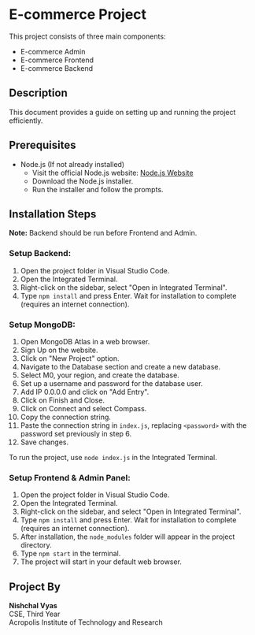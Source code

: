 # E-commerce Project

This project consists of three main components:

- E-commerce Admin
- E-commerce Frontend
- E-commerce Backend

## Description

This document provides a guide on setting up and running the project efficiently.

## Prerequisites

- Node.js (If not already installed)
  - Visit the official Node.js website: [Node.js Website](https://nodejs.org/)
  - Download the Node.js installer.
  - Run the installer and follow the prompts.

## Installation Steps

**Note:** Backend should be run before Frontend and Admin.

### Setup Backend:

1. Open the project folder in Visual Studio Code.
2. Open the Integrated Terminal.
3. Right-click on the sidebar, select "Open in Integrated Terminal".
4. Type `npm install` and press Enter. Wait for installation to complete (requires an internet connection).

### Setup MongoDB:

1. Open MongoDB Atlas in a web browser.
2. Sign Up on the website.
3. Click on "New Project" option.
4. Navigate to the Database section and create a new database.
5. Select M0, your region, and create the database.
6. Set up a username and password for the database user.
7. Add IP 0.0.0.0 and click on "Add Entry".
8. Click on Finish and Close.
9. Click on Connect and select Compass.
10. Copy the connection string.
11. Paste the connection string in `index.js`, replacing `<password>` with the password set previously in step 6.
12. Save changes.

To run the project, use `node index.js` in the Integrated Terminal.

### Setup Frontend & Admin Panel:

1. Open the project folder in Visual Studio Code.
2. Open the Integrated Terminal.
3. Right-click on the sidebar, and select "Open in Integrated Terminal".
4. Type `npm install` and press Enter. Wait for installation to complete (requires an internet connection).
5. After installation, the `node_modules` folder will appear in the project directory.
6. Type `npm start` in the terminal.
7. The project will start in your default web browser.

## Project By

**Nishchal Vyas**  
CSE, Third Year  
Acropolis Institute of Technology and Research
